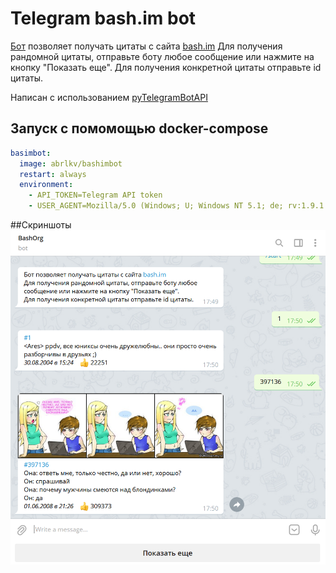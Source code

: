 # Telegram bash.im bot
[Бот](https://t.me/randobash_bot) позволяет получать цитаты с сайта [bash.im](https://bash.im)
Для получения рандомной цитаты, отправьте боту любое сообщение или нажмите на кнопку "Показать еще".
Для получения конкретной цитаты отправьте id цитаты.

Написан с использованием [pyTelegramBotAPI](https://github.com/eternnoir/pyTelegramBotAPI)

## Запуск с помомощью docker-compose
```yml
basimbot:
  image: abrlkv/bashimbot
  restart: always
  environment:
    - API_TOKEN=Telegram API token
    - USER_AGENT=Mozilla/5.0 (Windows; U; Windows NT 5.1; de; rv:1.9.1.5) Gecko/20091112 Firefox/3.5.5
```
##Скриншоты
 ![screenshot.png](screenshot.png)